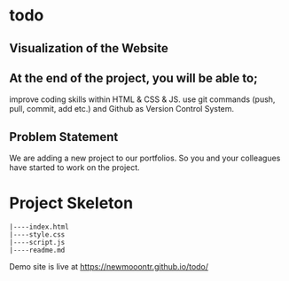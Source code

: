 # todo

## Visualization of the Website
## At the end of the project, you will be able to;
improve coding skills within HTML & CSS & JS.
use git commands (push, pull, commit, add etc.) and Github as Version Control System.

## Problem Statement
We are adding a new project to our portfolios. So you and your colleagues have started to work on the project.

# Project Skeleton

    |----index.html  
    |----style.css   
    |----script.js
    |----readme.md            



Demo site is live at https://newmooontr.github.io/todo/
